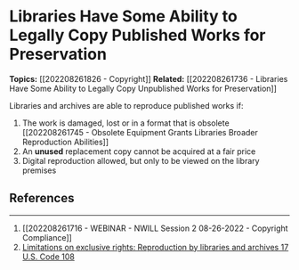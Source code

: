 # Libraries Have Some Ability to Legally Copy Published Works for Preservation

**Topics:** [[202208261826 - Copyright]]
**Related:** [[202208261736 - Libraries Have Some Ability to Legally Copy Unpublished Works for Preservation]]

Libraries and archives are able to reproduce published works if:

1. The work is damaged, lost or in a format that is obsolete [[202208261745 - Obsolete Equipment Grants Libraries Broader Reproduction Abilities]]
2. An **unused** replacement copy cannot be acquired at a fair price
3. Digital reproduction allowed, but only to be viewed on the library premises




## References
--- 
1. [[202208261716 - WEBINAR - NWILL Session 2 08-26-2022 - Copyright Compliance]]
2. [Limitations on exclusive rights: Reproduction by libraries and archives 17 U.S. Code 108](https://www.law.cornell.edu/uscode/text/17/108)